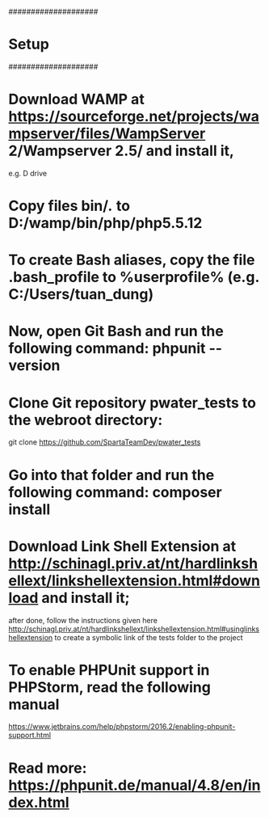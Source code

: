 ####################
# Setup
####################

# Download WAMP at https://sourceforge.net/projects/wampserver/files/WampServer 2/Wampserver 2.5/ and install it,
  e.g. D drive
# Copy files bin/*.* to D:/wamp/bin/php/php5.5.12
# To create Bash aliases, copy the file .bash_profile to %userprofile% (e.g. C:/Users/tuan_dung)
# Now, open Git Bash and run the following command: phpunit --version

# Clone Git repository pwater_tests to the webroot directory:
  git clone https://github.com/SpartaTeamDev/pwater_tests
# Go into that folder and run the following command: composer install
# Download Link Shell Extension at http://schinagl.priv.at/nt/hardlinkshellext/linkshellextension.html#download and install it;
  after done, follow the instructions given here http://schinagl.priv.at/nt/hardlinkshellext/linkshellextension.html#usinglinkshellextension
  to create a symbolic link of the tests folder to the project
# To enable PHPUnit support in PHPStorm, read the following manual
  https://www.jetbrains.com/help/phpstorm/2016.2/enabling-phpunit-support.html
# Read more: https://phpunit.de/manual/4.8/en/index.html